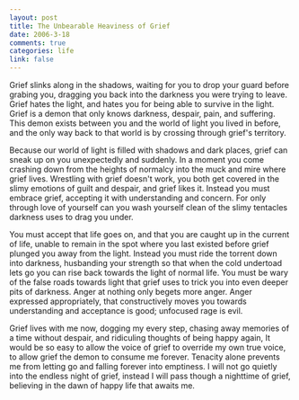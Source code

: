 ```yaml
--- 
layout: post
title: The Unbearable Heaviness of Grief
date: 2006-3-18
comments: true
categories: life
link: false
---
```

Grief slinks along in the shadows, waiting for you to drop your guard before  grabing you, dragging you back into the darkness you were trying to leave. Grief hates the light, and hates you for being able to survive in the light. Grief is a demon that only knows darkness, despair, pain, and suffering. This demon exists between you and the world of light you lived in before, and the only way back to that world is by crossing through grief's territory.

Because our world of light is filled with shadows and dark places, grief can sneak up on you unexpectedly and suddenly. In a moment you come crashing down from the heights of normalcy into the muck and mire where grief lives. Wrestling with grief doesn't work, you both get covered in the slimy emotions of guilt and despair, and grief likes it. Instead you must embrace grief, accepting it with understanding and concern. For only through love of yourself can you wash yourself clean of the slimy tentacles darkness uses to drag you under.

You must accept that life goes on, and that you are caught up in the current of life,  unable to remain in the spot where you last existed before grief plunged you away from the light. Instead you must ride the torrent down into darkness, husbanding your strength so that when the cold undertoad lets go you can rise back towards the light of normal life. You must be wary of the false roads towards light that grief uses to trick you into even deeper pits of darkness. Anger at nothing only begets more anger. Anger expressed appropriately, that constructively moves you towards understanding and acceptance is good; unfocused rage is evil.

Grief lives with me now, dogging my every step, chasing away memories of a time without despair, and ridiculing thoughts of being happy again, It would be so easy to allow the voice of grief to override my own true voice, to allow grief the demon to consume me forever. Tenacity alone prevents me from letting go and falling forever into emptiness. I will not go quietly into the endless night of grief, instead I will pass though a nighttime of grief, believing in the dawn of happy life that awaits me.
